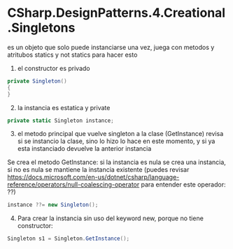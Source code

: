 # CSharp.DesignPatterns.4.Creational.Singletons

es un objeto que solo puede instanciarse una vez, juega con metodos y atritubos statics y not statics para hacer esto

1. el constructor es privado
```csharp
private Singleton()
{
}
```
2. la instancia es estatica y private
```csharp
private static Singleton instance;
```
3. el metodo principal que vuelve singleton a la clase (GetInstance) revisa si se instancio la clase, sino lo hizo lo hace en este momento, y si ya esta instanciado devuelve la anterior instancia

Se crea el metodo GetInstance:
si la instancia es nula se crea una instancia, si no es nula se mantiene la instancia existente
(puedes revisar https://docs.microsoft.com/en-us/dotnet/csharp/language-reference/operators/null-coalescing-operator para entender este operador: ??)
```csharp
instance ??= new Singleton();
```
4. Para crear la instancia sin uso del keyword new, porque no tiene constructor:
```csharp
Singleton s1 = Singleton.GetInstance();
```
